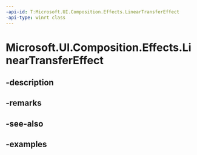 ```yaml
---
-api-id: T:Microsoft.UI.Composition.Effects.LinearTransferEffect
-api-type: winrt class
---
```


# Microsoft.UI.Composition.Effects.LinearTransferEffect

<!--
public sealed class LinearTransferEffect : Windows.Graphics.Effects.IGraphicsEffect
-->


## -description

## -remarks

## -see-also

## -examples


